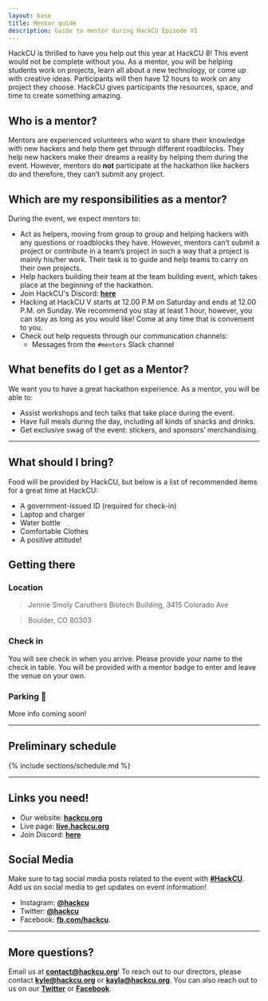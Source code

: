 ```yaml
---
layout: base
title: Mentor guide
description: Guide to mentor during HackCU Episode VI
---
```


HackCU is thrilled to have you help out this year at HackCU 8! This event would not be complete without you. As a mentor, you will be helping students work on projects, learn all about a new technology, or come up with creative ideas. Participants will then have 12 hours to work on any project they choose. HackCU gives participants the resources, space, and time to create something amazing. 


## Who is a mentor?

Mentors are experienced volunteers who want to share their knowledge with new hackers and help them get through different roadblocks. They help new hackers make their dreams a reality by helping them during the event. However, mentors do **not** participate at the hackathon like hackers do and therefore, they can’t submit any project.



## Which are my responsibilities as a mentor?

During the event, we expect mentors to:

- Act as helpers, moving from group to group and helping hackers with any questions or roadblocks they have. However, mentors can’t submit a project or contribute in a team’s project in such a way that a project is mainly his/her work. Their task is to guide and help teams to carry on their own projects.
- Help hackers building their team at the team building event, which takes place at the beginning of the hackathon.
- Join HackCU's Discord: <b>[here](https://discord.gg/uFg8sq2Gq9)</b>
- Hacking at HackCU V starts at 12.00 P.M on Saturday and ends at 12.00 P.M. on Sunday. We recommend you stay at least 1 hour, however, you can stay as long as you would like! Come at any time that is convenient to you. 
- Check out help requests through our communication channels:
	- Messages from the `#mentors` Slack channel

## What benefits do I get as a Mentor?

We want you to have a great hackathon experience. As a mentor, you will be able to:
- Assist workshops and tech talks that take place during the event.
- Have full meals during the day, including all kinds of snacks and drinks.
- Get exclusive swag of the event: stickers, and sponsors’ merchandising.

---


## What should I bring?

Food will be provided by HackCU, but below is a list of recommended items for a great time at HackCU:
- A government-issued ID (required for check-in)
- Laptop and charger
- Water bottle
- Comfortable Clothes
- A positive attitude! 



## Getting there

### Location

>Jennie Smoly Caruthers Biotech Building, 3415 Colorado Ave

>Boulder, CO 80303


### Check in

You will see check in when you arrive. Please provide your name to the check in table. You will be provided with a mentor badge to enter and leave the venue on your own.

### Parking :car:

More info coming soon!

<!-- The JSCBB lot #543 is located on the northwest corner of the building.  The lot is free after 5:00pm on weekdays and all day on weekends. Please park in this lot if you plan to drive. 

![JSCBB Parking](/assets/img/res/jscbb_parking.png "JSCBB") -->




---

## Preliminary schedule


{% include sections/schedule.md %}

---

## Links you need!

- Our website: <b>[hackcu.org](https://hackcu.org)</b>
- Live page: <b>[live.hackcu.org](https://live.hackcu.org)</b>
- Join Discord: <b>[here](https://discord.gg/uFg8sq2Gq9)</b>

## Social Media

Make sure to tag social media posts related to the event with **[\#HackCU](https://twitter.com/search?q=%23hackcu)**. Add us on social media to get updates on event information!
- Instagram: <b>[@hackcu](https://www.instagram.com/hackcu/?hl=en)</b>
- Twitter: <b>[@hackcu](https://twitter.com/hackcu) </b>
- Facebook: <b>[fb.com/hackcu](https://www.facebook.com/HackCU/)</b>. 

-----

## More questions?

Email us at <b>[contact@hackcu.org](mailto:contact@hackcu.org)</b>! To reach out to our directors, please contact <b>[kyle@hackcu.org](mailto:kyle@hackcu.org)</b> or <b>[kayla@hackcu.org](mailto:kayla@hackcu.org)</b>. You can also reach out to us on our <b>[Twitter](https://twitter.com/hackcu)</b> or <b>[Facebook](https://www.facebook.com/HackCU/)</b>.

